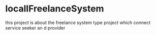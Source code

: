 # locallFreelanceSystem
this project is about the freelance system type project which connect service seeker an d provider
